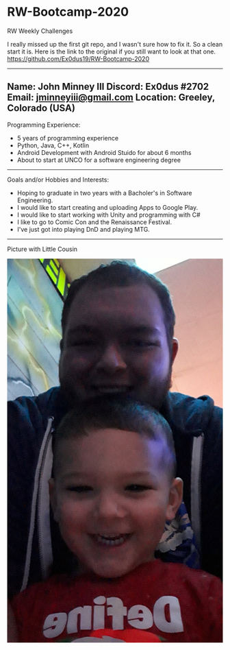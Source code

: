 # RW-Bootcamp-2020
RW Weekly Challenges

I really missed up the first git repo, and I wasn't sure how to fix it. So a clean start it is. Here is the link to the original if you still want to look at that one.
https://github.com/Ex0dus19/RW-Bootcamp-2020



--------------------------------------------------------------------
Name: John Minney III
Discord: Ex0dus #2702
Email: jminneyiii@gmail.com
Location: Greeley, Colorado (USA)
--------------------------------------------------------------------
Programming Experience:
  - 5 years of programming experience
  - Python, Java, C++, Kotlin
  - Android Development with Android Stuido for about 6 months
  - About to start at UNCO for a software engineering degree
--------------------------------------------------------------------
Goals and/or Hobbies and Interests:
  - Hoping to graduate in two years with a Bacholer's in Software Engineering.
  - I would like to start creating and uploading Apps to Google Play.
  - I would like to start working with Unity and programming with C#
  - I like to go to Comic Con and the Renaissance Festival.
  - I've just got into playing DnD and playing MTG.
--------------------------------------------------------------------

Picture with Little Cousin

![Picture](/images/readme_picture.jpg)
